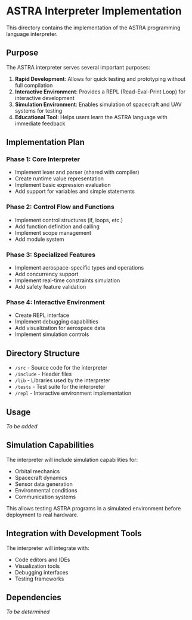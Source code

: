 # ASTRA Interpreter Implementation

This directory contains the implementation of the ASTRA programming language interpreter.

## Purpose

The ASTRA interpreter serves several important purposes:

1. **Rapid Development**: Allows for quick testing and prototyping without full compilation
2. **Interactive Environment**: Provides a REPL (Read-Eval-Print Loop) for interactive development
3. **Simulation Environment**: Enables simulation of spacecraft and UAV systems for testing
4. **Educational Tool**: Helps users learn the ASTRA language with immediate feedback

## Implementation Plan

### Phase 1: Core Interpreter
- Implement lexer and parser (shared with compiler)
- Create runtime value representation
- Implement basic expression evaluation
- Add support for variables and simple statements

### Phase 2: Control Flow and Functions
- Implement control structures (if, loops, etc.)
- Add function definition and calling
- Implement scope management
- Add module system

### Phase 3: Specialized Features
- Implement aerospace-specific types and operations
- Add concurrency support
- Implement real-time constraints simulation
- Add safety feature validation

### Phase 4: Interactive Environment
- Create REPL interface
- Implement debugging capabilities
- Add visualization for aerospace data
- Implement simulation controls

## Directory Structure

- `/src` - Source code for the interpreter
- `/include` - Header files
- `/lib` - Libraries used by the interpreter
- `/tests` - Test suite for the interpreter
- `/repl` - Interactive environment implementation

## Usage

*To be added*

## Simulation Capabilities

The interpreter will include simulation capabilities for:

- Orbital mechanics
- Spacecraft dynamics
- Sensor data generation
- Environmental conditions
- Communication systems

This allows testing ASTRA programs in a simulated environment before deployment to real hardware.

## Integration with Development Tools

The interpreter will integrate with:

- Code editors and IDEs
- Visualization tools
- Debugging interfaces
- Testing frameworks

## Dependencies

*To be determined*